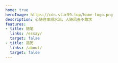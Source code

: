 ```yaml
---
home: true
heroImage: https://cdn.star59.top/home-logo.png
description: 心随往事顺水流，人随风去不敢求
features:
- title: 随笔
  links: /essay/
  target: false
- title: 简历
  links: /about/
  target: false
---
```

